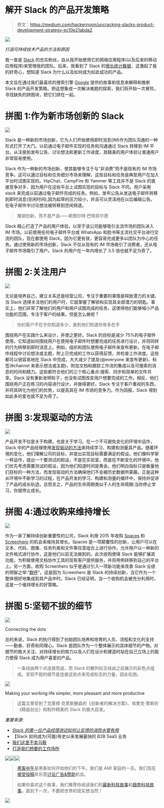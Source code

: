 # 解开 Slack 的产品开发策略

> 原文：<https://medium.com/hackernoon/uncracking-slacks-product-development-strategy-ec10e21abda2>

![](img/10478373ac65a81dc192f608471d3163.png)

*打造可持续技术产品的方法和原因*

我一直是 [Slack](https://hackernoon.com/tagged/slack) 的忠实粉丝，自从我开始使用它的网络应用程序(以及后来的移动应用程序)来管理我的团队。后来，我看到了 Slack 的[增长统计数据](https://techcrunch.com/2016/04/01/rocketship-emoji/)，这激起了我的好奇心，想知道 Slack 为什么以及如何成为如此成功的产品。

本文旨在通过我们最喜欢的搜索引擎 [Google](https://hackernoon.com/tagged/google) 提供的故事和信息来解释和推断 Slack 的产品开发策略。把这想象成一次解决难题的探索，我们将开始一次冒险，寻找缺失的拼图块，把它们拼在一起。

# 拼图 1:作为新市场创新的 Slack

![](img/1aef7e8f65ce408b2a47e88acbfb8f88.png)

Slack 是一种新的市场创新，它为人们开始使用即时消息(IM)作为团队沟通的一种形式打开了大门。以前通过电子邮件实现的任务和沟通通过 Slack 转移到 IM 平台。从注册到发布公告、讨论想法和更新工作进度，其精美的用户体验让普通用户非常容易使用。

Slack 作为一种新的市场创新，使其能够专注于与“非消费”而不是现有的 IM 市场竞争。这可以通过目标和任务细分市场来理解，这些目标和任务是典型用户在加入平台时试图实现的。HipChat、CampFire 和 Yammer 等工具并不是 Slack 的直接竞争对手，因为用户在这些平台上试图实现的目标与 Slack 不同。用户采用 slack 来完成以前通过电子邮件完成的任务。例如，发布公告从发送电子邮件转移到即时消息(空闲时间),因为起草的压力较小，并且可以灵活地在以后编辑公告。在电子邮件中讨论想法被转移到空闲频道。

> 推销创新，而不是产品——斯图尔特·巴特菲尔德

Slack 精心打造了产品的用户体验，以至于该公司能够吸引主流市场的团队进入 IM 市场。以前使用任何电子邮件平台或 WhatsApp 和脸书等主流社交平台进行交流的团队，现在都使用 Slack，因为它更有效，更容易完成更多以团队为中心的任务。通过使用新的市场创新，Slack 不仅从现有的 IM 市场吸引了消费者，还从电子邮件市场吸引了用户。Slack 的用户在一年内增长了 3.5 倍也就不足为奇了。

# 拼图 2:关注用户

![](img/a7bdf7280f7697461ed1d05f088cb3a9.png)

无论是培养自己，建立关系还是经营公司，专注于重要的事情是释放潜力的关键。当 Slack 选择关注他们的用户时，它就掌握了解锁和实现其全部潜力的钥匙。事实上，他们非常了解他们的用户和用户试图完成的任务，这使得他们能够缩小产品功能的范围，专注于客户的结果。但是怎么做呢？

> 你的客户不在乎你知道多少，直到他们知道你有多在乎

围绕用户在实践什么来设计，并使之更好。Slack 的目标是减少 75%的电子邮件使用，它知道如何围绕用户在使用电子邮件时想要完成的任务进行设计，并将同样的行为转移到即时消息上。例如，组织和团队使用电子邮件来宣布更新，在电子邮件线程中讨论想法或主题，附上已完成的工作以获得反馈，并检查工作进度。这些都可以很容易地在 Slack 中完成，大大减少了提及(@everyone 来宣布更新)、标签(#channel 来表示想法或主题)、附加文档和跟踪工作流的集成以及可搜索的消息的时间和精力。这些都符合他们的三个核心重点:搜索、同步和简单的文件共享。Slack 没有重新发明轮子，也没有试图改变用户想要完成的工作。相反，他们围绕用户正在练习的内容进行设计，并做得更好。Slack 专注于客户重视的东西，并将其转化为他们的优势，以提高其在 IM 市场的竞争力。作为回报，Slack 得到如此多的爱也就不足为奇了。

# 拼图 3:发现驱动的方法

![](img/62eb4cfe5eea6ae369f28957171fac7f.png)

产品开发不仅是关于构建，也是关于学习。在一个不可避免变化的环境中运作，Slack 中的产品经理使用[发现驱动的方法](http://ritamcgrath.com/2007/06/discovery-driven-planning-praised-by-clayton-christensen/)来持续学习、构建和测量其产品。随着环境的变化，他们理解公司的目标，并提出实现目标需要满足的假设。他们像科学家一样运作，提出一个要测试的假设，不是在实验室，而是在不断变化的环境中。他们优先考虑需要测试的假设，因为他们知道时间是黄金。他们明白指标只是衡量他们目标的一种方法，而发现驱动的方法确保他们不会被历史数据所蒙蔽。正是这种从环境中不断学习的过程，在产品开发的学习、构建和测量的循环中，保持并促进了产品的成长轨迹。总而言之，产品的生命周期类似于人的生命周期:当你停止学习，你就停止成长。

# 拼图 4:通过收购来维持增长

![](img/a2be2d94cc566547bf15c30260e3a3b5.png)

作为一家了解持续创新重要性的公司，Slack 利用 2015 年收购 [Spaces](https://slackhq.com/spaces-joins-slack-5ad3a6cd6324#.q1cuag7ne) 和 [Screenhero](https://slack.com/screenhero) 的机会来维持其增长。Spaces 是一项颠覆性的创新，让用户可以在文本、代码、图像、任务列表和文件等任意组合上进行协作。允许用户以一种新的文件格式进行协作，这是他们以前无法做到的。此次收购使得 Slack 能够扩展其功能，为积极使用文档协作工具的现有客户提供服务，并将用例转移到自己的平台上。另一方面，收购 Screenhero 似乎是通过引入一项新功能来改善 Slack 业绩的明智之举:“[群呼](https://melbdigitalcreative.slack.com/pricing)”。这是因为 Screenhero 是 Slack 的持续创新，当它作为一个整体很好地集成到其产品中时。Slack 已经证明，当一个收购机会被充分利用时，这是一个维持增长的好策略。

# 拼图 5:坚韧不拔的细节

![](img/4b13445961b1df94afd2e21b499ca221.png)

Connecting the dots

总的来说，Slack 的执行得到了创始团队培养和培育的人员、流程和文化的支持——勤奋、好奇和同理心。Slack 是团队作为一个整体展示的具体细节的产物。对细节的极大关注、对持续增长的努力以及人们在设计和建造时站在自己立场上的能力使得 Slack 成为用户喜爱的产品。

> 一条线由两个点连接而成，而 Slack 的散列标志线由之前展示的彩色点组成。坚韧不拔的细节是连接这些点来完成标志的力量，因此松弛。

![](img/120cbae981917cea67423486a3ece199.png)

Making your working life simpler, more pleasant and more productive

> 这篇文章受到了克莱顿·克里斯滕森的《创新者的解决方案》、埃里克·里斯的《精益创业》和制作精美的 Slack 的极大启发。

*重要来源:*

*   [*Slack 的第一位产品经理讲述如何让反馈的消防水管有用*](http://firstround.com/review/slacks-first-product-manager-on-how-to-make-a-firehose-of-feedback-useful/)
*   【Slack 如何成为(可能)有史以来发展最快的 B2B SaaS 业务
*   [我们这里不卖马鞍](/@stewart/we-dont-sell-saddles-here-4c59524d650d#.5i6ee3dtt)
*   [打造我们想要的工作场所](https://slackhq.com/building-the-workplace-we-want-31fff8d6ffe0#.af58vu173)

[![](img/50ef4044ecd4e250b5d50f368b775d38.png)](http://bit.ly/HackernoonFB)[![](img/979d9a46439d5aebbdcdca574e21dc81.png)](https://goo.gl/k7XYbx)[![](img/2930ba6bd2c12218fdbbf7e02c8746ff.png)](https://goo.gl/4ofytp)

> [黑客中午](http://bit.ly/Hackernoon)是黑客如何开始他们的下午。我们是 AMI 家庭的一员。我们现在[接受投稿](http://bit.ly/hackernoonsubmission)并乐意[讨论广告&赞助](mailto:partners@amipublications.com)机会。
> 
> 如果你喜欢这个故事，我们推荐你阅读我们的[最新科技故事](http://bit.ly/hackernoonlatestt)和[趋势科技故事](https://hackernoon.com/trending)。直到下一次，不要把世界的现实想当然！

[![](img/be0ca55ba73a573dce11effb2ee80d56.png)](https://goo.gl/Ahtev1)